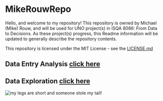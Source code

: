 # MikeRouwRepo
Hello, and welcome to my repository!
This repository is owned by Michael (Mike) Rouw, and will be used for UNO project(s) in ISQA 8086: From Data to Decisions.
As these project(s) progress, this Readme information will be updated to generally describe the repository contents.

This repository is licensed under the MIT License - see the [LICENSE.md](https://github.com/mikerouw/MikeRouwRepo/blob/master/LICENSE.md)

## Data Entry Analysis [click here](www.unomaha.edu)

## Data Exploration [click here](www.unomaha.edu)

![my legs are short and someone stole my tail!](https://images.pexels.com/photos/2737393/pexels-photo-2737393.jpeg?cs=srgb&dl=adorable-animal-animal-photography-2737393.jpg&fm=jpg)

